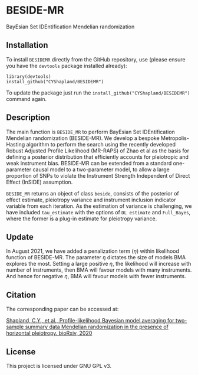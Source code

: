 # BESIDE-MR
BayEsian Set IDEntification Mendelian randomization

## Installation
To install `BESIDEMR` directly from the GitHub repository, use (please ensure you have the `devtools` package installed already):

    library(devtools)
    install_github("CYShapland/BESIDEMR")
    
To update the package just run the `install_github("CYShapland/BESIDEMR")` command again.

## Description

The main function is `BESIDE_MR` to perform BayEsian Set IDEntification Mendelian randomization (BESIDE-MR). We develop a bespoke Metropolis-Hasting algorithm to perform the search using the recently developed Robust Adjusted Profile Likelihood (MR-RAPS) of Zhao et al as the basis for defining a posterior distribution that efficiently accounts for pleiotropic and weak instrument bias. BESIDE-MR can be extended from a standard one-parameter causal model to a two-parameter model, to allow a large proportion of SNPs to violate the Instrument Strength Independent of Direct Effect (InSIDE) assumption.

`BESIDE_MR` returns an object of class `beside`, consists of the posterior of effect estimate, pleiotropy variance and instrument inclusion indicator variable from each iteration. As the estimation of variance is challenging, we have included `tau_estimate` with the options of `DL estimate` and `Full_Bayes`, where the former is a plug-in estimate for pleiotropy variance.

## Update

In August 2021, we have added a penalization term ($\eta$) within likelihood function of BESIDE-MR. The parameter $\eta$ dictates the size of models BMA explores the most. Setting a large positive $\eta$, the likelihood will increase
with number of instruments, then BMA will favour models with many instruments. And hence for negative $\eta$, BMA will favour
models with fewer instruments.

## Citation

The corresponding paper can be accessed at:

[Shapland, C.Y., et al., Profile-likelihood Bayesian model averaging for two-sample summary data Mendelian randomization in the presence of horizontal pleiotropy. bioRxiv, 2020](https://www.biorxiv.org/content/10.1101/2020.02.11.943712v1)


## License

This project is licensed under GNU GPL v3.
